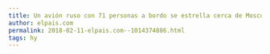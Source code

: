 ```yaml
---
title: Un avión ruso con 71 personas a bordo se estrella cerca de Moscú
author: elpais.com
permalink: 2018-02-11-elpais.com--1014374886.html
tags: hy
---
```


